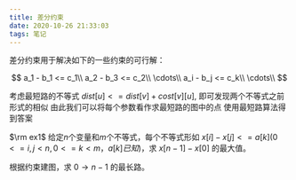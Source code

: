 ```yaml
---
title: 差分约束
date: 2020-10-26 21:33:03
tags: 笔记
---
```


差分约束用于解决如下的一些约束的可行解：
<!--more-->
$$
a_1 - b_1 <= c_1\\
a_2 - b_3 <= c_2\\
\cdots\\
a_i - b_j <= c_k\\
\cdots\\
$$

考虑最短路的不等式
$dist[u] <= dist[v] + cost[v][u]$,
即可发现两个不等式之前形式的相似
由此我们可以将每个参数看作求最短路的图中的点
使用最短路算法得到答案


$\rm ex1$
给定$n$个变量和$m$个不等式，每个不等式形如
 $x[i] - x[j] <= a[k] (0 <= i, j < n, 0 <= k < m， a[k]已知)$，求 $x[n-1] - x[0]$ 的最大值。

根据约束建图，求 $0 \rightarrow n-1$ 的最长路。